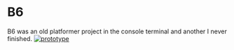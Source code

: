 # B6
B6 was an old platformer project in the console terminal and another I never finished.
[![prototype](https://i.imgur.com/3WTjGWZ.png)](http://www.youtube.com/watch?v=mUOc8U5n-g4 "B6 Prototype Video")
